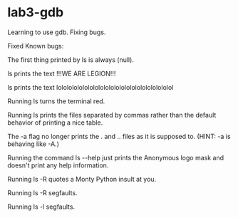 lab3-gdb
========

Learning to use gdb. Fixing bugs.


Fixed Known bugs:

The first thing printed by ls is always (null).

ls prints the text !!!WE ARE LEGION!!!

ls prints the text lolololololololololololololololololololololol

Running ls turns the terminal red.

Running ls prints the files separated by commas rather than the default behavior of printing a nice table.

The -a flag no longer prints the . and .. files as it is supposed to. (HINT: -a is behaving like -A.)

Running the command ls --help just prints the Anonymous logo mask and doesn't print any help information.

Running ls -R quotes a Monty Python insult at you.

Running ls -R segfaults.

Running ls -l segfaults.
